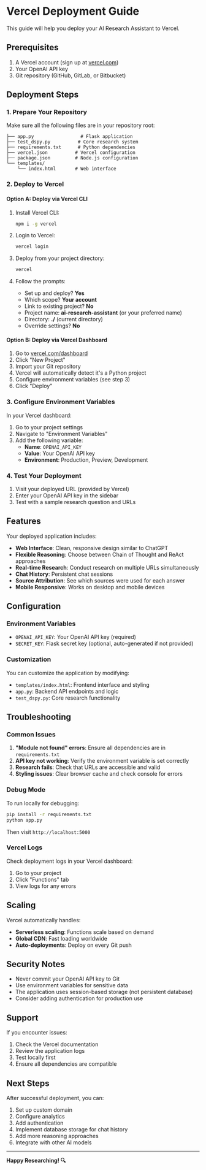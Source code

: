# Vercel Deployment Guide

This guide will help you deploy your AI Research Assistant to Vercel.

## Prerequisites

1. A Vercel account (sign up at [vercel.com](https://vercel.com))
2. Your OpenAI API key
3. Git repository (GitHub, GitLab, or Bitbucket)

## Deployment Steps

### 1. Prepare Your Repository

Make sure all the following files are in your repository root:

```
├── app.py                 # Flask application
├── test_dspy.py          # Core research system
├── requirements.txt      # Python dependencies
├── vercel.json          # Vercel configuration
├── package.json         # Node.js configuration
└── templates/
    └── index.html       # Web interface
```

### 2. Deploy to Vercel

#### Option A: Deploy via Vercel CLI

1. Install Vercel CLI:
   ```bash
   npm i -g vercel
   ```

2. Login to Vercel:
   ```bash
   vercel login
   ```

3. Deploy from your project directory:
   ```bash
   vercel
   ```

4. Follow the prompts:
   - Set up and deploy? **Yes**
   - Which scope? **Your account**
   - Link to existing project? **No**
   - Project name: **ai-research-assistant** (or your preferred name)
   - Directory: **./** (current directory)
   - Override settings? **No**

#### Option B: Deploy via Vercel Dashboard

1. Go to [vercel.com/dashboard](https://vercel.com/dashboard)
2. Click "New Project"
3. Import your Git repository
4. Vercel will automatically detect it's a Python project
5. Configure environment variables (see step 3)
6. Click "Deploy"

### 3. Configure Environment Variables

In your Vercel dashboard:

1. Go to your project settings
2. Navigate to "Environment Variables"
3. Add the following variable:
   - **Name**: `OPENAI_API_KEY`
   - **Value**: Your OpenAI API key
   - **Environment**: Production, Preview, Development

### 4. Test Your Deployment

1. Visit your deployed URL (provided by Vercel)
2. Enter your OpenAI API key in the sidebar
3. Test with a sample research question and URLs

## Features

Your deployed application includes:

- **Web Interface**: Clean, responsive design similar to ChatGPT
- **Flexible Reasoning**: Choose between Chain of Thought and ReAct approaches
- **Real-time Research**: Conduct research on multiple URLs simultaneously
- **Chat History**: Persistent chat sessions
- **Source Attribution**: See which sources were used for each answer
- **Mobile Responsive**: Works on desktop and mobile devices

## Configuration

### Environment Variables

- `OPENAI_API_KEY`: Your OpenAI API key (required)
- `SECRET_KEY`: Flask secret key (optional, auto-generated if not provided)

### Customization

You can customize the application by modifying:

- `templates/index.html`: Frontend interface and styling
- `app.py`: Backend API endpoints and logic
- `test_dspy.py`: Core research functionality

## Troubleshooting

### Common Issues

1. **"Module not found" errors**: Ensure all dependencies are in `requirements.txt`
2. **API key not working**: Verify the environment variable is set correctly
3. **Research fails**: Check that URLs are accessible and valid
4. **Styling issues**: Clear browser cache and check console for errors

### Debug Mode

To run locally for debugging:

```bash
pip install -r requirements.txt
python app.py
```

Then visit `http://localhost:5000`

### Vercel Logs

Check deployment logs in your Vercel dashboard:
1. Go to your project
2. Click "Functions" tab
3. View logs for any errors

## Scaling

Vercel automatically handles:
- **Serverless scaling**: Functions scale based on demand
- **Global CDN**: Fast loading worldwide
- **Auto-deployments**: Deploy on every Git push

## Security Notes

- Never commit your OpenAI API key to Git
- Use environment variables for sensitive data
- The application uses session-based storage (not persistent database)
- Consider adding authentication for production use

## Support

If you encounter issues:

1. Check the Vercel documentation
2. Review the application logs
3. Test locally first
4. Ensure all dependencies are compatible

## Next Steps

After successful deployment, you can:

1. Set up custom domain
2. Configure analytics
3. Add authentication
4. Implement database storage for chat history
5. Add more reasoning approaches
6. Integrate with other AI models

---

**Happy Researching! 🔍**
